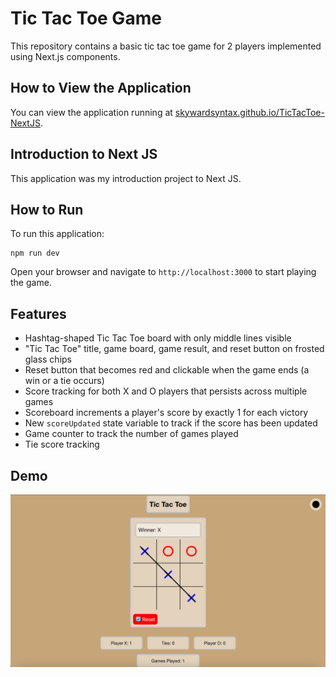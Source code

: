 # Tic Tac Toe Game

This repository contains a basic tic tac toe game for 2 players implemented using Next.js components.

## How to View the Application

You can view the application running at [skywardsyntax.github.io/TicTacToe-NextJS](https://skywardsyntax.github.io/TicTacToe-NextJS).

## Introduction to Next JS

This application was my introduction project to Next JS.

## How to Run

To run this application:

```
npm run dev
```

Open your browser and navigate to `http://localhost:3000` to start playing the game.

## Features

- Hashtag-shaped Tic Tac Toe board with only middle lines visible
- "Tic Tac Toe" title, game board, game result, and reset button on frosted glass chips
- Reset button that becomes red and clickable when the game ends (a win or a tie occurs)
- Score tracking for both X and O players that persists across multiple games
- Scoreboard increments a player's score by exactly 1 for each victory
- New `scoreUpdated` state variable to track if the score has been updated
- Game counter to track the number of games played
- Tie score tracking

## Demo
![demo](demo.png)
